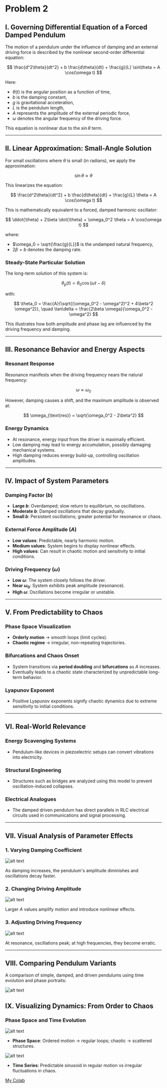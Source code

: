 # Problem 2

## I. Governing Differential Equation of a Forced Damped Pendulum

The motion of a pendulum under the influence of damping and an external driving force is described by the nonlinear second-order differential equation:

$$
\frac{d^2\theta}{dt^2} + b \frac{d\theta}{dt} + \frac{g}{L} \sin\theta = A \cos(\omega t)
$$

Here:
- $\theta(t)$ is the angular position as a function of time,
- $b$ is the damping constant,
- $g$ is gravitational acceleration,
- $L$ is the pendulum length,
- $A$ represents the amplitude of the external periodic force,
- $\omega$ denotes the angular frequency of the driving force.

This equation is nonlinear due to the $\sin\theta$ term.

---

## II. Linear Approximation: Small-Angle Solution

For small oscillations where $\theta$ is small (in radians), we apply the approximation:

$$
\sin\theta \approx \theta
$$

This linearizes the equation:

$$
\frac{d^2\theta}{dt^2} + b \frac{d\theta}{dt} + \frac{g}{L} \theta = A \cos(\omega t)
$$

This is mathematically equivalent to a forced, damped harmonic oscillator:

$$
\ddot{\theta} + 2\beta \dot{\theta} + \omega_0^2 \theta = A \cos(\omega t)
$$

where:
- $\omega_0 = \sqrt{\frac{g}{L}}$ is the undamped natural frequency,
- $2\beta = b$ denotes the damping rate.

### Steady-State Particular Solution

The long-term solution of this system is:

$$
\theta_p(t) = \theta_0 \cos(\omega t - \delta)
$$

with:

$$
\theta_0 = \frac{A}{\sqrt{(\omega_0^2 - \omega^2)^2 + 4\beta^2 \omega^2}}, \quad \tan\delta = \frac{2\beta \omega}{\omega_0^2 - \omega^2}
$$

This illustrates how both amplitude and phase lag are influenced by the driving frequency and damping.

---

## III. Resonance Behavior and Energy Aspects

### Resonant Response

Resonance manifests when the driving frequency nears the natural frequency:

$$
\omega \approx \omega_0
$$

However, damping causes a shift, and the maximum amplitude is observed at:

$$
\omega_{\text{res}} = \sqrt{\omega_0^2 - 2\beta^2}
$$

### Energy Dynamics

- At resonance, energy input from the driver is maximally efficient.
- Low damping may lead to energy accumulation, possibly damaging mechanical systems.
- High damping reduces energy build-up, controlling oscillation amplitudes.

---

## IV. Impact of System Parameters

### **Damping Factor ($b$)**
- **Large $b$**: Overdamped; slow return to equilibrium, no oscillations.
- **Moderate $b$**: Damped oscillations that decay gradually.
- **Small $b$**: Persistent oscillations; greater potential for resonance or chaos.

### **External Force Amplitude ($A$)**
- **Low values**: Predictable, nearly harmonic motion.
- **Medium values**: System begins to display nonlinear effects.
- **High values**: Can result in chaotic motion and sensitivity to initial conditions.

### **Driving Frequency ($\omega$)**
- **Low $\omega$**: The system closely follows the driver.
- **Near $\omega_0$**: System exhibits peak amplitude (resonance).
- **High $\omega$**: Oscillations become irregular or unstable.

---

## V. From Predictability to Chaos

### **Phase Space Visualization**
- **Orderly motion** → smooth loops (limit cycles).
- **Chaotic regime** → irregular, non-repeating trajectories.

### **Bifurcations and Chaos Onset**
- System transitions via **period doubling** and **bifurcations** as $A$ increases.
- Eventually leads to a chaotic state characterized by unpredictable long-term behavior.

### **Lyapunov Exponent**
- Positive Lyapunov exponents signify chaotic dynamics due to extreme sensitivity to initial conditions.

---

## VI. Real-World Relevance

### **Energy Scavenging Systems**
- Pendulum-like devices in piezoelectric setups can convert vibrations into electricity.

### **Structural Engineering**
- Structures such as bridges are analyzed using this model to prevent oscillation-induced collapses.

### **Electrical Analogues**
- The damped driven pendulum has direct parallels in RLC electrical circuits used in communications and signal processing.

---

## VII. Visual Analysis of Parameter Effects

### 1. Varying Damping Coefficient

![alt text](image-4.png)

As damping increases, the pendulum's amplitude diminishes and oscillations decay faster.

### 2. Changing Driving Amplitude

![alt text](image-5.png)

Larger $A$ values amplify motion and introduce nonlinear effects.

### 3. Adjusting Driving Frequency

![alt text](image-6.png)

At resonance, oscillations peak; at high frequencies, they become erratic.

---

## VIII. Comparing Pendulum Variants

A comparison of simple, damped, and driven pendulums using time evolution and phase portraits:

![alt text](image-10.png)

## IX. Visualizing Dynamics: From Order to Chaos

### Phase Space and Time Evolution

![alt text](image-7.png)

- **Phase Space**: Ordered motion → regular loops; chaotic → scattered structures.

![![alt text](image-9.png)](image-8.png)
- **Time Series**: Predictable sinusoid in regular motion vs irregular fluctuations in chaos.



[My Colab](https://colab.research.google.com/drive/1n0DdQICtk8b00k0kCQ4dHr1McScM5Ezg?usp=sharing)
